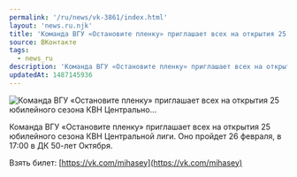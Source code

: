 ```yaml
---
permalink: '/ru/news/vk-3861/index.html'
layout: 'news.ru.njk'
title: 'Команда ВГУ «Остановите пленку» приглашает всех на открытия 25 юбилейного сезона КВН Центрально…'
source: ВКонтакте
tags:
  - news_ru
description: 'Команда ВГУ «Остановите пленку» приглашает всех на открытия 25 юбилейного сезона КВН Центрально…'
updatedAt: 1487145936
---
```

![Команда ВГУ «Остановите пленку» приглашает всех на открытия 25 юбилейного сезона КВН Центрально…](https://sun9-20.userapi.com/impf/c637723/v637723484/5233d/jXrXvxjR3FM.jpg?size=1280x956&quality=96&proxy=1&sign=34b72b3eafa9dd36866b9b62e5cc456f&c_uniq_tag=464M_ZAfiia-obOboMb0OHj9MeaVrAa51QC47nyjlKg&type=album)

Команда ВГУ «Остановите пленку» приглашает всех на открытия 25 юбилейного сезона КВН Центральной лиги. Оно пройдет 26 февраля, в 17:00 в ДК 50-лет Октября.

Взять билет: [https://vk.com/mihasey](https://vk.com/mihasey)
